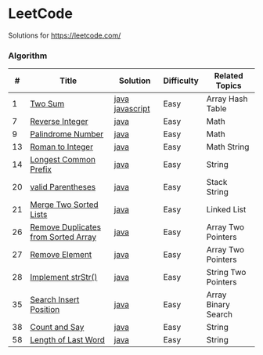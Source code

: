 LeetCode
========
Solutions for https://leetcode.com/
###  Algorithm

| # | Title | Solution | Difficulty | Related Topics |
|---| ----- | -------- | ---------- | ---------- |
|1|[Two Sum](https://leetcode.com/problems/two-sum/) | [java javascript](./algorithms/1.TwoSum.md)|Easy|Array Hash Table|
|7|[Reverse Integer](https://leetcode.com/problems/reverse-integer/) | [java](./algorithms/7.ReverseInteger.md)|Easy|Math|
|9|[Palindrome Number](https://leetcode.com/problems/palindrome-number/) | [java](./algorithms/9.PalindromeNumber.md)|Easy|Math|
|13|[Roman to Integer](https://leetcode.com/problems/roman-to-integer/) | [java](./algorithms/13.RomanToInteger.md)|Easy|Math String|
|14|[Longest Common Prefix](https://leetcode.com/problems/longest-common-prefix/) | [java](./algorithms/14.LongestCommonPrefix.md)|Easy|String|
|20|[valid Parentheses](https://leetcode.com/problems/valid-parentheses/) | [java](./algorithms/20.ValidParentheses.md)|Easy|Stack String|
|21|[Merge Two Sorted Lists](https://leetcode.com/problems/merge-two-sorted-lists/) | [java](./algorithms/21.MergeTwoSortedLists.md)|Easy|Linked List|
|26|[Remove Duplicates from Sorted Array](https://leetcode.com/problems/remove-duplicates-from-sorted-array/) | [java](./algorithms/26.RemoveDuplicatesfromSortedArray.md)|Easy|Array Two Pointers|
|27|[Remove Element](https://leetcode.com/problems/remove-element/) | [java](./algorithms/27.RemoveElement.md)|Easy|Array Two Pointers|
|28|[Implement strStr()](https://leetcode.com/problems/implement-strstr/) | [java](./algorithms/28.ImplementStrStr.md)|Easy|String Two Pointers|
|35|[Search Insert Position](https://leetcode.com/problems/search-insert-position/) | [java](./algorithms/35.SearchInsertPosition.md)|Easy|Array Binary Search|
|38|[Count and Say](https://leetcode.com/problems/count-and-say/) | [java](./algorithms/38.CountAndSay.md)|Easy|String|
|58|[Length of Last Word](https://leetcode.com/problems/length-of-last-word/) | [java](./algorithms/58.LengthOfLastWord.md)|Easy|String|